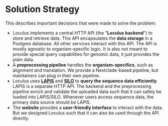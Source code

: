 # Solution Strategy

This describes important decisions that were made to solve the problem:
* Loculus implements a central HTTP API (the "**Loculus backend**") to store and retrieve data.
  This API encapsulates the **data storage** in a Postgres database.
  All other services interact with this API.
  The API is mostly agnostic to organism-specific logic.
  It is also not meant to provide special query capabilities for genomic data, it just provides the plain data. 
* A **preprocessing pipeline** handles the **organism-specifics**, such as alignment and translation.
  We provide a Nextclade-based pipeline, but maintainers can plug in their own pipeline.
* Loculus uses [**LAPIS**](https://github.com/GenSpectrum/LAPIS) and [**SILO**](https://github.com/GenSpectrum/LAPIS-SILO) to **query the sequence data efficiently**.
  LAPIS is a separate HTTP API.
  The backend and the preprocessing pipeline enrich and validate the uploaded data such that it can safely be loaded into LAPIS/SILO.
  Whenever users access sequence data, the primary data source should be LAPIS.
* The **website** provides a **user-friendly interface** to interact with the data.
  But we designed Loculus such that it can also be used through the API directly.
